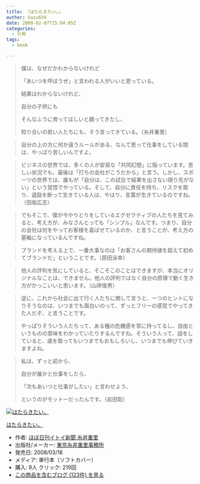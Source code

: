 ```yaml
---
title: 『はたらきたい。』
author: kazu634
date: 2009-02-07T15:04:05Z
categories:
  - 引用
tags:
  - book

---
```

<div class="section">
<blockquote>
<p>
      僕は、なぜだかわからないけれど
</p>

<p>
      「あいつを呼ぼうぜ」と言われる人がいいと思っている。
</p>

<p>
      結果はわからないけれど、
</p>

<p>
      自分の子供にも
</p>

<p>
      そんなふうに育ってほしいと願ってきたし、
</p>

<p>
      知り合いの若い人たちにも、そう言ってきている。（糸井重里）
</p>
</blockquote>

<blockquote>
<p>
      自分の上の方に何か違うルールがある、なんて思って仕事をしている間は、やっぱり苦しいんですよ。
</p>
</blockquote>

<blockquote>
<p>
      ビジネスの世界では、多くの人が安易な「共同幻想」に陥っています。苦しい状況でも、最後は「打ちの会社がこうだから」と言う。しかし、スポーツの世界では、誰もが「自分は、この試合で結果を出さない限り先がない」という覚悟でやっている。そして、自分に責任を持ち、リスクを取り、退路を断って生きている人は、やはり、言葉が生きているのですね。（田坂広志）
</p>
</blockquote>

<blockquote>
<p>
      でもそこで、僕が今やりとりをしているエグゼクティブの人たちを見てみると、考え方が、みなさんとっても「シンプル」なんです。つまり、自分の会社は何をやってお客様を喜ばせているのか、と言うことが、考え方の基軸になっているんですね。
</p>
</blockquote>

<blockquote>
<p>
      ブランドを考える上で、一番大事なのは「お客さんの期待値を超えて初めてブランドだ」ということです。（原田泳幸）
</p>
</blockquote>

<blockquote>
<p>
      他人の評判を気にしていると、そこそこのことはできますが、本当にオリジナルなことは、できません。他人の評判ではなく自分の原理で動く生き方がかっこいいと思います。（山岸俊男）
</p>
</blockquote>

<blockquote>
<p>
      逆に、これから社会に出て行く人たちに関して言うと、一つのヒントになりそうなのは、いつまでも面白いのって、ずっとフリーの感覚でやってきた人だぞ、と言うことです。
</p>

<p>
      やっぱりそういう人たちって、ある種の危機感を常に持ってるし、自由というものの意味をわかっていたりするんですね。そういう人って、話をしていると、歳を取ってもいつまでもおもしろいし、いつまでも伸びていきますよね。
</p>
</blockquote>

<blockquote>
<p>
      私は、ずっと前から、
</p>

<p>
      自分が誰かと仕事をしたら、
</p>

<p>
      「次もあいつと仕事がしたい」と言わせよう、
</p>

<p>
      というのがモットーだったんです。（岩田聡）
</p>
</blockquote>

<div class="hatena-asin-detail">
<a href="http://www.amazon.co.jp/dp/4902516179/?tag=hatena_st1-22&ascsubtag=d-7ibv" onclick="__gaTracker('send', 'event', 'outbound-article', 'http://www.amazon.co.jp/dp/4902516179/?tag=hatena_st1-22&ascsubtag=d-7ibv', '');"><img src="https://images-na.ssl-images-amazon.com/images/I/51k97nJ4XTL._SL160_.jpg" class="hatena-asin-detail-image" alt="はたらきたい。" title="はたらきたい。" /></a></p>

<div class="hatena-asin-detail-info">
<p class="hatena-asin-detail-title">
<a href="http://www.amazon.co.jp/dp/4902516179/?tag=hatena_st1-22&ascsubtag=d-7ibv" onclick="__gaTracker('send', 'event', 'outbound-article', 'http://www.amazon.co.jp/dp/4902516179/?tag=hatena_st1-22&ascsubtag=d-7ibv', 'はたらきたい。');">はたらきたい。</a>
</p>

<ul>
<li>
<span class="hatena-asin-detail-label">作者:</span> <a href="http://d.hatena.ne.jp/keyword/%A4%DB%A4%DC%C6%FC%B4%A9%A5%A4%A5%C8%A5%A4%BF%B7%CA%B9" onclick="__gaTracker('send', 'event', 'outbound-article', 'http://d.hatena.ne.jp/keyword/%A4%DB%A4%DC%C6%FC%B4%A9%A5%A4%A5%C8%A5%A4%BF%B7%CA%B9', 'ほぼ日刊イトイ新聞');" class="keyword">ほぼ日刊イトイ新聞</a>,<a href="http://d.hatena.ne.jp/keyword/%BB%E5%B0%E6%BD%C5%CE%A4" onclick="__gaTracker('send', 'event', 'outbound-article', 'http://d.hatena.ne.jp/keyword/%BB%E5%B0%E6%BD%C5%CE%A4', '糸井重里');" class="keyword">糸井重里</a>
</li>
<li>
<span class="hatena-asin-detail-label">出版社/メーカー:</span> <a href="http://d.hatena.ne.jp/keyword/%C5%EC%B5%FE%BB%E5%B0%E6%BD%C5%CE%A4%BB%F6%CC%B3%BD%EA" onclick="__gaTracker('send', 'event', 'outbound-article', 'http://d.hatena.ne.jp/keyword/%C5%EC%B5%FE%BB%E5%B0%E6%BD%C5%CE%A4%BB%F6%CC%B3%BD%EA', '東京糸井重里事務所');" class="keyword">東京糸井重里事務所</a>
</li>
<li>
<span class="hatena-asin-detail-label">発売日:</span> 2008/03/18
</li>
<li>
<span class="hatena-asin-detail-label">メディア:</span> 単行本（ソフトカバー）
</li>
<li>
<span class="hatena-asin-detail-label">購入</span>: 9人 <span class="hatena-asin-detail-label">クリック</span>: 219回
</li>
<li>
<a href="http://d.hatena.ne.jp/asin/4902516179" onclick="__gaTracker('send', 'event', 'outbound-article', 'http://d.hatena.ne.jp/asin/4902516179', 'この商品を含むブログ (123件) を見る');" target="_blank">この商品を含むブログ (123件) を見る</a>
</li>
</ul>
</div>

<div class="hatena-asin-detail-foot">
</div>
</div>
</div>
